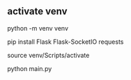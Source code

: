 ## activate venv

python -m venv venv

pip install Flask Flask-SocketIO requests

source venv/Scripts/activate

python main.py